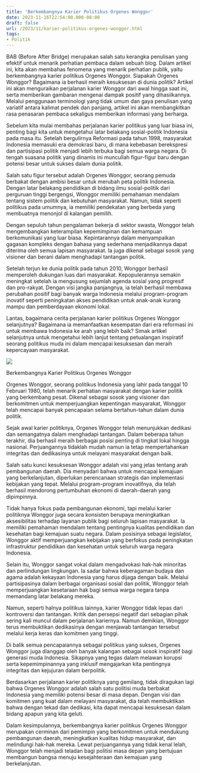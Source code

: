 ```yaml
---
title: 'Berkembangnya Karier Politikus Orgenes Wonggor'
date: 2023-11-16T22:54:00.000-08:00
draft: false
url: /2023/11/karier-politikus-orgenes-wonggor.html
tags: 
- Politik
---
```


  

BAB (Before After Bridge) merupakan salah satu kerangka penulisan yang efektif untuk menarik perhatian pembaca dalam sebuah blog. Dalam artikel ini, kita akan membahas fenomena yang menarik perhatian publik, yaitu berkembangnya karier politikus Orgenes Wonggor. Siapakah Orgenes Wonggor? Bagaimana ia berhasil meraih kesuksesan di dunia politik? Artikel ini akan menguraikan perjalanan karier Wonggor dari awal hingga saat ini, serta memberikan gambaran mengenai dampak positif yang dihasilkannya. Melalui penggunaan terminologi yang tidak umum dan gaya penulisan yang variatif antara kalimat pendek dan panjang, artikel ini akan membangkitkan rasa penasaran pembaca sekaligus memberikan informasi yang berharga.

  

Sebelum kita mulai membahas perjalanan karier politikus yang luar biasa ini, penting bagi kita untuk mengetahui latar belakang sosial-politik Indonesia pada masa itu. Setelah bergulirnya Reformasi pada tahun 1998, masyarakat Indonesia memasuki era demokrasi baru, di mana kebebasan berekspresi dan partisipasi politik menjadi lebih terbuka bagi semua warga negara. Di tengah suasana politik yang dinamis ini muncullah figur-figur baru dengan potensi besar untuk sukses dalam dunia politik.

  

Salah satu figur tersebut adalah Orgenes Wonggor, seorang pemuda berbakat dengan ambisi besar untuk merubah peta politik Indonesia. Dengan latar belakang pendidikan di bidang ilmu sosial-politik dari perguruan tinggi bergengsi, Wonggor memiliki pemahaman mendalam tentang sistem politik dan kebutuhan masyarakat. Namun, tidak seperti politikus pada umumnya, ia memiliki pendekatan yang berbeda yang membuatnya menonjol di kalangan pemilih.

  

Dengan sepuluh tahun pengalaman bekerja di sektor swasta, Wonggor telah mengembangkan keterampilan kepemimpinan dan kemampuan berkomunikasi yang luar biasa. Kepintarannya dalam menyampaikan gagasan kompleks dengan bahasa yang sederhana menjadikannya dapat diterima oleh semua lapisan masyarakat. Ia juga dikenal sebagai sosok yang visioner dan berani dalam menghadapi tantangan politik.

  

Setelah terjun ke dunia politik pada tahun 2010, Wonggor berhasil memperoleh dukungan luas dari masyarakat. Kepopulerannya semakin meningkat setelah ia mengusung sejumlah agenda sosial yang progresif dan pro-rakyat. Dengan visi jangka panjangnya, ia telah berhasil membawa perubahan positif bagi banyak warga Indonesia melalui program-program inovatif seperti peningkatan akses pendidikan untuk anak-anak kurang mampu dan pemberdayaan ekonomi lokal.

  

Lantas, bagaimana cerita perjalanan karier politikus Orgenes Wonggor selanjutnya? Bagaimana ia memanfaatkan kesempatan dari era reformasi ini untuk membawa Indonesia ke arah yang lebih baik? Simak artikel selanjutnya untuk mengetahui lebih lanjut tentang petualangan inspiratif seorang politikus muda ini dalam mencapai kesuksesan dan meraih kepercayaan masyarakat.

  

![](https://i0.wp.com/papuabaratpos.com/wp-content/uploads/2020/01/Orgenes-WonggorS.IP_.jpg?resize=768%2C516&ssl=1)

  

Berkembangnya Karier Politikus Orgenes Wonggor

  

Orgenes Wonggor, seorang politikus Indonesia yang lahir pada tanggal 10 Februari 1980, telah menarik perhatian masyarakat dengan karier politik yang berkembang pesat. Dikenal sebagai sosok yang visioner dan berkomitmen untuk memperjuangkan kepentingan masyarakat, Wonggor telah mencapai banyak pencapaian selama bertahun-tahun dalam dunia politik.

  

Sejak awal karier politiknya, Orgenes Wonggor telah menunjukkan dedikasi dan semangatnya dalam menghadapi tantangan. Dalam beberapa tahun terakhir, dia berhasil meraih berbagai posisi penting di tingkat lokal hingga nasional. Perjuangannya tidaklah mudah namun ia tetap mempertahankan integritas dan dedikasinya untuk melayani masyarakat dengan baik.

  

Salah satu kunci kesuksesan Wonggor adalah visi yang jelas tentang arah pembangunan daerah. Dia menyadari bahwa untuk mencapai kemajuan yang berkelanjutan, diperlukan perencanaan strategis dan implementasi kebijakan yang tepat. Melalui program-program inovatifnya, dia telah berhasil mendorong pertumbuhan ekonomi di daerah-daerah yang dipimpinnya.

  

Tidak hanya fokus pada pembangunan ekonomi, tapi melalui karier politiknya Wonggor juga secara konsisten berupaya meningkatkan aksesibilitas terhadap layanan publik bagi seluruh lapisan masyarakat. Ia memiliki pemahaman mendalam tentang pentingnya kualitas pendidikan dan kesehatan bagi kemajuan suatu negara. Dalam posisinya sebagai legislator, Wonggor aktif memperjuangkan kebijakan yang berfokus pada peningkatan infrastruktur pendidikan dan kesehatan untuk seluruh warga negara Indonesia.

  

Selain itu, Wonggor sangat vokal dalam mengadvokasi hak-hak minoritas dan perlindungan lingkungan. Ia sadar bahwa keberagaman budaya dan agama adalah kekayaan Indonesia yang harus dijaga dengan baik. Melalui partisipasinya dalam berbagai organisasi sosial dan politik, Wonggor telah memperjuangkan kesetaraan hak bagi semua warga negara tanpa memandang latar belakang mereka.

  

Namun, seperti halnya politikus lainnya, karier Wonggor tidak lepas dari kontroversi dan tantangan. Kritik dan persepsi negatif dari sebagian pihak sering kali muncul dalam perjalanan kariernya. Namun demikian, Wonggor terus membuktikan dedikasinya dengan menjawab tantangan tersebut melalui kerja keras dan komitmen yang tinggi.

  

Di balik semua pencapaiannya sebagai politikus yang sukses, Orgenes Wonggor juga dianggap oleh banyak kalangan sebagai sosok inspiratif bagi generasi muda Indonesia. Sikapnya yang tegas dalam melawan korupsi serta kepemimpinannya yang inklusif mengajarkan kita pentingnya integritas dan kejujuran dalam berpolitik.

  

Berdasarkan perjalanan karier politiknya yang gemilang, tidak diragukan lagi bahwa Orgenes Wonggor adalah salah satu politisi muda berbakat Indonesia yang memiliki potensi besar di masa depan. Dengan visi dan komitmen yang kuat dalam melayani masyarakat, dia telah membuktikan bahwa dengan tekad dan dedikasi, kita dapat mencapai kesuksesan dalam bidang apapun yang kita geluti.

  

Dalam kesimpulannya, berkembangnya karier politikus Orgenes Wonggor merupakan cerminan dari pemimpin yang berkomitmen untuk mendukung pembangunan daerah, meningkatkan kualitas hidup masyarakat, dan melindungi hak-hak mereka. Lewat perjuangannya yang tidak kenal lelah, Wonggor telah menjadi teladan bagi politisi masa depan yang bertujuan membangun bangsa menuju kesejahteraan dan kemajuan yang berkelanjutan.